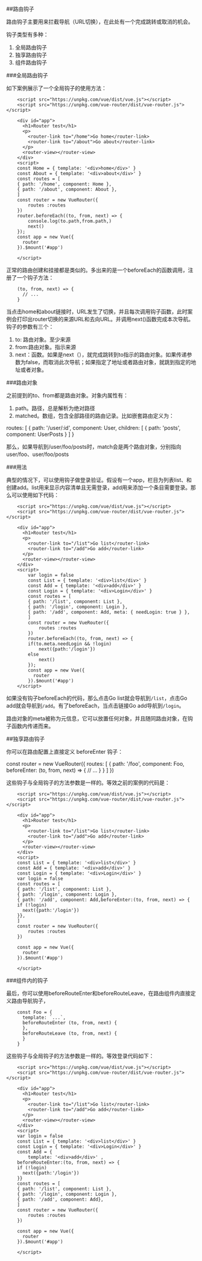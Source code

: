 ##路由钩子

路由钩子主要用来拦截导航（URL切换），在此处有一个完成跳转或取消的机会。

钩子类型有多种：

1. 全局路由钩子
2. 独享路由钩子
3. 组件路由钩子

###全局路由钩子

如下案例展示了一个全局钩子的使用方法：

		<script src="https://unpkg.com/vue/dist/vue.js"></script>
		<script src="https://unpkg.com/vue-router/dist/vue-router.js"></script>

		<div id="app">
		  <h1>Router test</h1>
		  <p>
		    <router-link to="/home">Go home</router-link>
		    <router-link to="/about">Go about</router-link>
		  </p>
		  <router-view></router-view>
		</div>
		<script>
		const Home = { template: '<div>home</div>' }
		const About = { template: '<div>about</div>' }
		const routes = [
		{ path: '/home', component: Home },
		{ path: '/about', component: About },
		]
		const router = new VueRouter({
			routes :routes
		})
		router.beforeEach((to, from, next) => {
		    console.log(to.path,from.path,)
		    next()
		});
		const app = new Vue({
		  router
		}).$mount('#app')

		</script>

正常的路由创建和挂接都是类似的。多出来的是一个beforeEach的函数调用，注册了一个钩子方法：

		(to, from, next) => {
		  // ...
		}
当点击home和about链接时，URL发生了切换，并且每次调用钩子函数，此时案例会打印出router切换的来源URL和去向URL。并调用next()函数完成本次导航。钩子的参数有三个：

1. to: 路由对象。至少来源
2. from:路由对象。指示来源
3. next：函数。如果是next（），就完成跳转到to指示的路由对象。如果传递参数为false，而取消此次导航；如果指定了地址或者路由对象，就跳到指定的地址或者对象。

###路由对象

之前提到的to、from都是路由对象。对象内属性有：
1. path。路径，总是解析为绝对路径
2. matched。数组，包含全部路径的路由记录。比如嵌套路由定义为：

 routes: [
    { 
      path: '/user/:id', component: User,
      children: [
        { path: 'posts', component: UserPosts }
      ]
    }

那么，如果导航到/user/foo/posts时，match会是两个路由对象，分别指向user/foo、user/foo/posts

###用法

典型的情况下，可以使用钩子做登录验证。假设有一个app，栏目为列表list、和创建add。list用来显示内容清单且无需登录，add用来添加一个条目需要登录。那么可以使用如下代码：


		<script src="https://unpkg.com/vue/dist/vue.js"></script>
		<script src="https://unpkg.com/vue-router/dist/vue-router.js"></script>

		<div id="app">
		  <h1>Router test</h1>
		  <p>
		    <router-link to="/list">Go list</router-link>
		    <router-link to="/add">Go add</router-link>
		  </p>
		  <router-view></router-view>
		</div>
		<script>
      		var login = false
			const List = { template: '<div>list</div>' }
			const Add = { template: '<div>add</div>' }
			const Login = { template: '<div>Login</div>' }
			const routes = [
			{ path: '/list', component: List },
			{ path: '/login', component: Login },
			{ path: '/add', component: Add, meta: { needLogin: true } },
			]
			const router = new VueRouter({
				routes :routes
			})
			router.beforeEach((to, from, next) => {
			if(to.meta.needLogin && !login)
			  	next({path:'/login'})
			else
			    next()
			});
			const app = new Vue({
			  router
			}).$mount('#app')
		</script>


如果没有钩子beforeEach的代码，那么点击Go list就会导航到`/list`，点击Go add就会导航到`/add`。有了beforeEach，当点击链接Go add导航到`/login`。

路由对象的meta被称为元信息，它可以放置任何对象，并且随同路由对象，在钩子函数内传递而来。


##独享路由钩子

你可以在路由配置上直接定义 beforeEnter 钩子：

const router = new VueRouter({
  routes: [
    {
      path: '/foo',
      component: Foo,
      beforeEnter: (to, from, next) => {
        // ...
      }
    }
  ]
})

这些钩子与全局钩子的方法参数是一样的。等效之前的案例的代码是：

		<script src="https://unpkg.com/vue/dist/vue.js"></script>
		<script src="https://unpkg.com/vue-router/dist/vue-router.js"></script>

		<div id="app">
		  <h1>Router test</h1>
		  <p>
		    <router-link to="/list">Go list</router-link>
		    <router-link to="/add">Go add</router-link>
		  </p>
		  <router-view></router-view>
		</div>
		<script>
		const List = { template: '<div>list</div>' }
		const Add = { template: '<div>add</div>' }
		const Login = { template: '<div>Login</div>' }
		var login = false
		const routes = [
		{ path: '/list', component: List },
		{ path: '/login', component: Login },
		{ path: '/add', component: Add,beforeEnter:(to, from, next) => {
		if (!login)
		  next({path:'/login'})
		}},
		]
		const router = new VueRouter({
			routes :routes
		})

		const app = new Vue({
		  router
		}).$mount('#app')

		</script>

###组件内的钩子

最后，你可以使用beforeRouteEnter和beforeRouteLeave，在路由组件内直接定义路由导航钩子，

		const Foo = {
		  template: `...`,
		  beforeRouteEnter (to, from, next) {
		  },
		  beforeRouteLeave (to, from, next) {
		  }
		}

这些钩子与全局钩子的方法参数是一样的。等效登录代码如下：

		<script src="https://unpkg.com/vue/dist/vue.js"></script>
		<script src="https://unpkg.com/vue-router/dist/vue-router.js"></script>

		<div id="app">
		  <h1>Router test</h1>
		  <p>
		    <router-link to="/list">Go list</router-link>
		    <router-link to="/add">Go add</router-link>
		  </p>
		  <router-view></router-view>
		</div>
		<script>
		var login = false
		const List = { template: '<div>list</div>' }
		const Login = { template: '<div>Login</div>' }
		const Add = { 
			template: '<div>add</div>' ,
		beforeRouteEnter:(to, from, next) => {
		if (!login)
		  next({path:'/login'})
		}}
		const routes = [
		{ path: '/list', component: List },
		{ path: '/login', component: Login },
		{ path: '/add', component: Add},
		]
		const router = new VueRouter({
			routes :routes
		})

		const app = new Vue({
		  router
		}).$mount('#app')

		</script>